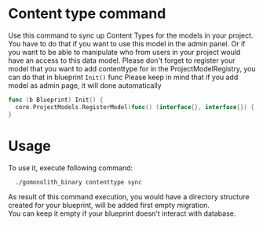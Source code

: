 # Content type command

Use this command to sync up Content Types for the models in your project. You have to do that if you want to use this model in the admin panel. Or if you want to be able to manipulate who from users in your project would have an access to this data model. Please don't forget to register your model that you want to add contenttype for in the ProjectModelRegistry, you can do that in blueprint `Init()` func
Please keep in mind that if you add model as admin page, it will done automatically
```go
func (b Blueprint) Init() {
  core.ProjectModels.RegisterModel(func() (interface{}, interface{}) { return &core.User{}, &[]*core.User{} })
}
```

# Usage

To use it, execute following command:
```bash
  ./gomonolith_binary contenttype sync
```
As result of this command execution, you would have a directory structure created for your blueprint, will be added first empty migration.  
You can keep it empty if your blueprint doesn't interact with database.
